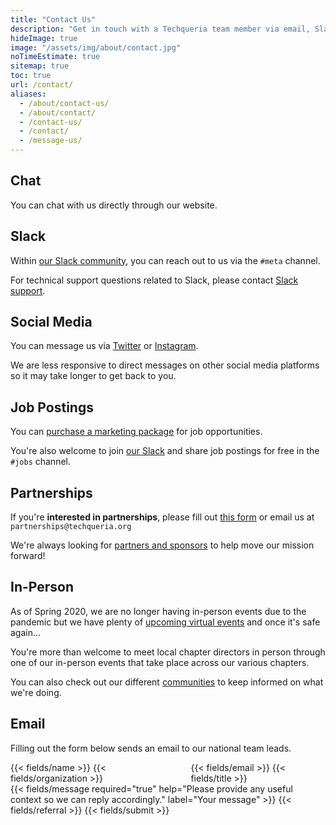 ```yaml
---
title: "Contact Us"
description: "Get in touch with a Techqueria team member via email, Slack or social media."
hideImage: true
image: "/assets/img/about/contact.jpg"
noTimeEstimate: true
sitemap: true
toc: true
url: /contact/
aliases:
  - /about/contact-us/
  - /about/contact/
  - /contact-us/
  - /contact/
  - /message-us/
---
```


## Chat

You can <a onclick="Beacon('open')">chat with us directly</a> through our website.

## Slack

Within [our Slack community](/slack/), you can reach out to us via the `#meta` channel.

For technical support questions related to Slack, please contact [Slack support](https://slack.com/help).

## Social Media

You can message us via [Twitter](https://twitter.com/Techqueria ) or [Instagram](https://instagram.com/techqueriaorg).

We are less responsive to direct messages on other social media platforms so it may take longer to get back to you.

## Job Postings

You can [purchase a marketing package](/support-us/corporate-partner/marketing-packages/) for job opportunities.

You're also welcome to join [our Slack](/slack/) and share job postings for free in the `#jobs` channel.

## Partnerships

If you're **interested in partnerships**, please fill out [this form](/support-us/) or email us at `partnerships@techqueria.org`

We're always looking for [partners and sponsors](/supporters/) to help move our mission forward!

## In-Person

As of Spring 2020, we are no longer having in-person events due to the pandemic but we have plenty of [upcoming virtual events](https://events.techqueria.org/virtual-events/) and once it's safe again...

You're more than welcome to meet local chapter directors in person through one of our in-person events that take place across our various chapters.

You can also check out our different [communities](/communities/) to keep informed on what we're doing.

## Email

Filling out the form below sends an email to our national team leads.

<form name="Contact" method="POST" data-netlify-recaptcha="true" data-netlify="true" action="/success/" class="form--max-width-unset form--centered no-ids">
  <input type="hidden" aria-label="Subject" name="_subject" value="Techqueria - New Contact Message">
  <div class="columns mb-0">
    <div class="column pb-0 pt-0">
      {{< fields/name >}}
      {{< fields/organization >}}
    </div>
    <div class="column pb-0 pt-0">
      {{< fields/email >}}
      {{< fields/title >}}
    </div>
  </div>
  {{< fields/message required="true" help="Please provide any useful context so we can reply accordingly." label="Your message" >}}
  {{< fields/referral >}}
  {{< fields/submit >}}
</form>
